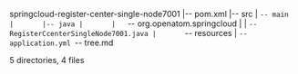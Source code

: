 springcloud-register-center-single-node7001
|-- pom.xml
|-- src
|   `-- main
|       |-- java
|       |   `-- org.openatom.springcloud
|       |       `-- RegisterCcenterSingleNode7001.java
|       `-- resources
|           `-- application.yml
`-- tree.md

5 directories, 4 files
